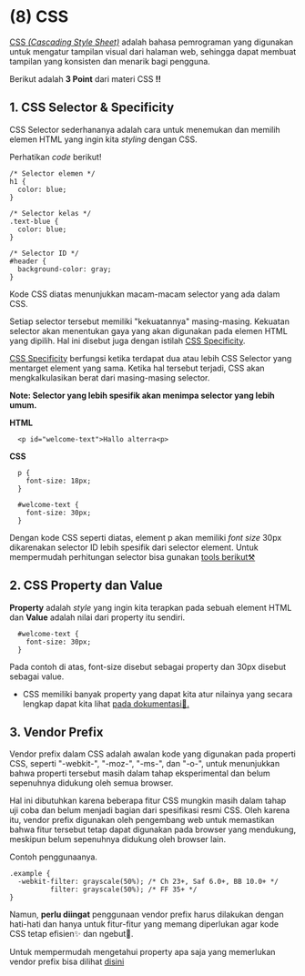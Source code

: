 # **(8) CSS**

[CSS _(Cascading Style Sheet)_](<https://en.wikipedia.org/wiki/CSS#:~:text=Cascading%20Style%20Sheets%20(CSS)%20is,Web%2C%20alongside%20HTML%20and%20JavaScript.>) adalah bahasa pemrograman yang digunakan untuk mengatur tampilan visual dari halaman web, sehingga dapat membuat tampilan yang konsisten dan menarik bagi pengguna.

Berikut adalah **3 Point** dari materi CSS **‼️**

## **1. CSS Selector & Specificity**

CSS Selector sederhananya adalah cara untuk menemukan dan memilih elemen HTML yang ingin kita _styling_ dengan CSS.

Perhatikan _code_ berikut!

    /* Selector elemen */
    h1 {
      color: blue;
    }

    /* Selector kelas */
    .text-blue {
      color: blue;
    }

    /* Selector ID */
    #header {
      background-color: gray;
    }

Kode CSS diatas menunjukkan macam-macam selector yang ada dalam CSS.

Setiap selector tersebut memiliki "kekuatannya" masing-masing. Kekuatan selector akan menentukan gaya yang akan digunakan pada elemen HTML yang dipilih. Hal ini disebut juga dengan istilah [CSS Specificity](https://developer.mozilla.org/en-US/docs/Web/CSS/Specificity).

[CSS Specificity](https://developer.mozilla.org/en-US/docs/Web/CSS/Specificity) berfungsi ketika terdapat dua atau lebih CSS Selector yang mentarget element yang sama. Ketika hal tersebut terjadi, CSS akan mengkalkulasikan berat dari masing-masing selector.

**Note: Selector yang lebih spesifik akan menimpa selector yang lebih umum.**

**HTML**

      <p id="welcome-text">Hallo alterra<p>

**CSS**

      p {
        font-size: 18px;
      }

      #welcome-text {
        font-size: 30px;
      }

Dengan kode CSS seperti diatas, element p akan memiliki _font size_ 30px dikarenakan selector ID lebih spesifik dari selector element. Untuk mempermudah perhitungan selector bisa gunakan [tools berikut⚒️](https://specificity.keegan.st/)

## **2. CSS Property dan Value**

**Property** adalah _style_ yang ingin kita terapkan pada sebuah element HTML dan **Value** adalah nilai dari property itu sendiri.

      #welcome-text {
        font-size: 30px;
      }

Pada contoh di atas, font-size disebut sebagai property dan 30px disebut sebagai value.

- CSS memiliki banyak property yang dapat kita atur nilainya yang secara lengkap dapat kita lihat [pada dokumentasi📖.](https://developer.mozilla.org/en-US/docs/Web/CSS)

## **3. Vendor Prefix**

Vendor prefix dalam CSS adalah awalan kode yang digunakan pada properti CSS, seperti "-webkit-", "-moz-", "-ms-", dan "-o-", untuk menunjukkan bahwa properti tersebut masih dalam tahap eksperimental dan belum sepenuhnya didukung oleh semua browser.

Hal ini dibutuhkan karena beberapa fitur CSS mungkin masih dalam tahap uji coba dan belum menjadi bagian dari spesifikasi resmi CSS. Oleh karena itu, vendor prefix digunakan oleh pengembang web untuk memastikan bahwa fitur tersebut tetap dapat digunakan pada browser yang mendukung, meskipun belum sepenuhnya didukung oleh browser lain.

Contoh penggunaanya.

    .example {
      -webkit-filter: grayscale(50%); /* Ch 23+, Saf 6.0+, BB 10.0+ */
              filter: grayscale(50%); /* FF 35+ */
    }

Namun, **perlu diingat** penggunaan vendor prefix harus dilakukan dengan hati-hati dan hanya untuk fitur-fitur yang memang diperlukan agar kode CSS tetap efisien✨ dan ngebut🚀.

Untuk mempermudah mengetahui property apa saja yang memerlukan vendor prefix bisa dilihat [disini](http://shouldiprefix.com/)
